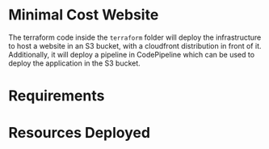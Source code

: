 # Minimal Cost Website

The terraform code inside the `terraform` folder will deploy the infrastructure to host a website in an S3 bucket, with a cloudfront distribution in front of it. Additionally, it will deploy a pipeline in CodePipeline which can be used to deploy the application in the S3 bucket.

# Requirements

# Resources Deployed
